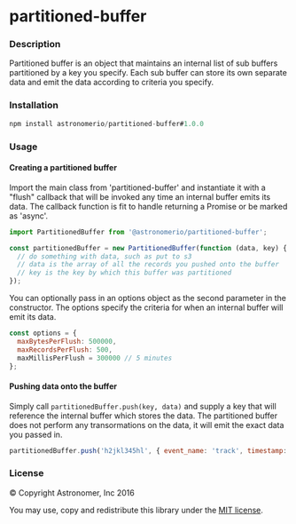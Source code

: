 # partitioned-buffer

### Description
Partitioned buffer is an object that maintains an internal list of sub buffers partitioned by a key you specify. Each sub buffer can store its own separate data and emit the data according to criteria you specify.

### Installation

```javascript
npm install astronomerio/partitioned-buffer#1.0.0
```

### Usage

#### Creating a partitioned buffer

Import the main class from 'partitioned-buffer' and instantiate it with a "flush" callback that will be invoked any time an internal buffer emits its data.
The callback function is fit to handle returning a Promise or be marked as 'async'.

```javascript
import PartitionedBuffer from '@astronomerio/partitioned-buffer';

const partitionedBuffer = new PartitionedBuffer(function (data, key) {
  // do something with data, such as put to s3
  // data is the array of all the records you pushed onto the buffer
  // key is the key by which this buffer was partitioned
});
```

You can optionally pass in an options object as the second parameter in the constructor. The options specify the criteria for when an internal buffer will emit its data.

```javascript
const options = {
  maxBytesPerFlush: 500000,
  maxRecordsPerFlush: 500,
  maxMillisPerFlush = 300000 // 5 minutes
};
```

#### Pushing data onto the buffer

Simply call ```partitionedBuffer.push(key, data)``` and supply a key that will reference the internal buffer which stores the data. The partitioned buffer does not perform any transormations on the data, it will emit the exact data you passed in.

```javascript
partitionedBuffer.push('h2jkl345hl', { event_name: 'track', timestamp: '09/22/2016' });
```

### License

&copy; Copyright Astronomer, Inc 2016

You may use, copy and redistribute this library under the [MIT license](http://www.opensource.org/licenses/MIT).
